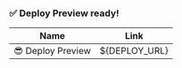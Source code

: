 ### <span aria-hidden="true">✅</span> Deploy Preview ready!

|  Name | Link |
|:-:|------------------------|
|<span aria-hidden="true">😎</span> Deploy Preview | ${DEPLOY_URL} |
